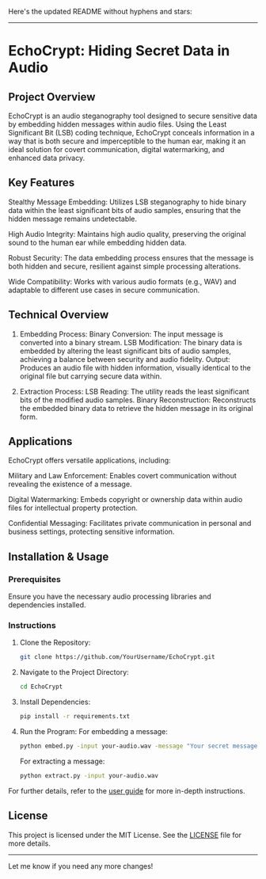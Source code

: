 Here's the updated README without hyphens and stars:

---

# EchoCrypt: Hiding Secret Data in Audio

## Project Overview

EchoCrypt is an audio steganography tool designed to secure sensitive data by embedding hidden messages within audio files. Using the Least Significant Bit (LSB) coding technique, EchoCrypt conceals information in a way that is both secure and imperceptible to the human ear, making it an ideal solution for covert communication, digital watermarking, and enhanced data privacy.

## Key Features

Stealthy Message Embedding: Utilizes LSB steganography to hide binary data within the least significant bits of audio samples, ensuring that the hidden message remains undetectable.

High Audio Integrity: Maintains high audio quality, preserving the original sound to the human ear while embedding hidden data.

Robust Security: The data embedding process ensures that the message is both hidden and secure, resilient against simple processing alterations.

Wide Compatibility: Works with various audio formats (e.g., WAV) and adaptable to different use cases in secure communication.

## Technical Overview

1. Embedding Process:
   Binary Conversion: The input message is converted into a binary stream.
   LSB Modification: The binary data is embedded by altering the least significant bits of audio samples, achieving a balance between security and audio fidelity.
   Output: Produces an audio file with hidden information, visually identical to the original file but carrying secure data within.

2. Extraction Process:
   LSB Reading: The utility reads the least significant bits of the modified audio samples.
   Binary Reconstruction: Reconstructs the embedded binary data to retrieve the hidden message in its original form.

## Applications

EchoCrypt offers versatile applications, including:

Military and Law Enforcement: Enables covert communication without revealing the existence of a message.

Digital Watermarking: Embeds copyright or ownership data within audio files for intellectual property protection.

Confidential Messaging: Facilitates private communication in personal and business settings, protecting sensitive information.

## Installation & Usage

### Prerequisites

Ensure you have the necessary audio processing libraries and dependencies installed.

### Instructions

1. Clone the Repository:
   ```bash
   git clone https://github.com/YourUsername/EchoCrypt.git
   ```

2. Navigate to the Project Directory:
   ```bash
   cd EchoCrypt
   ```

3. Install Dependencies:
   ```bash
   pip install -r requirements.txt
   ```

4. Run the Program:
   For embedding a message:
   ```bash
   python embed.py -input your-audio.wav -message "Your secret message"
   ```

   For extracting a message:
   ```bash
   python extract.py -input your-audio.wav
   ```

For further details, refer to the [user guide](./docs/user-guide.md) for more in-depth instructions.

## License

This project is licensed under the MIT License. See the [LICENSE](./LICENSE) file for more details.

---

Let me know if you need any more changes!

